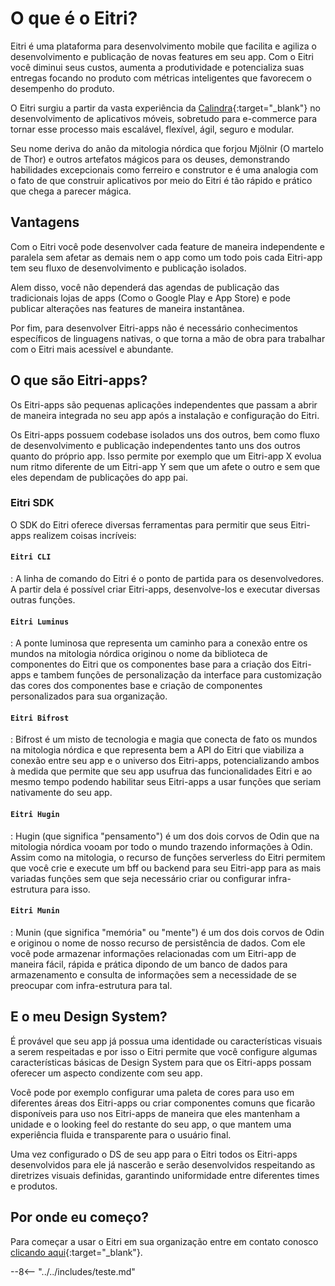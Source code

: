 # O que é o Eitri?

Eitri é uma plataforma para desenvolvimento mobile que facilita e agiliza o desenvolvimento e publicação de novas features em seu app. Com o Eitri você diminui seus custos, aumenta a produtividade e potencializa suas entregas focando no produto com métricas inteligentes que favorecem o desempenho do produto.

O Eitri surgiu a partir da vasta experiência da [Calindra](https://calindra.com.br){:target="_blank"} no desenvolvimento de aplicativos móveis, sobretudo para e-commerce para tornar esse processo mais escalável, flexível, ágil, seguro e modular.

Seu nome deriva do anão da mitologia nórdica que forjou Mjölnir (O martelo de Thor) e outros artefatos mágicos para os deuses, demonstrando habilidades excepcionais como ferreiro e construtor e é uma analogia com o fato de que construir aplicativos por meio do Eitri é tão rápido e prático que chega a parecer mágica.


## Vantagens

Com o Eitri você pode desenvolver cada feature de maneira independente e paralela sem afetar as demais nem o app como um todo pois cada Eitri-app tem seu fluxo de desenvolvimento e publicação isolados.

Alem disso, você não dependerá das agendas de publicação das tradicionais lojas de apps (Como o Google Play e App Store) e pode publicar alterações nas features de maneira instantânea.

Por fim, para desenvolver Eitri-apps não é necessário conhecimentos específicos de linguagens nativas, o que torna a mão de obra para trabalhar com o Eitri mais acessível e abundante.

## O que são Eitri-apps?

Os Eitri-apps são pequenas aplicações independentes que passam a abrir de maneira integrada no seu app após a instalação e configuração do Eitri.

Os Eitri-apps possuem codebase isolados uns dos outros, bem como fluxo de desenvolvimento e publicação independentes tanto uns dos outros quanto do próprio app. Isso permite por exemplo que um Eitri-app X evolua num ritmo diferente de um Eitri-app Y sem que um afete o outro e sem que eles dependam de publicações do app pai.

### Eitri SDK

O SDK do Eitri oferece diversas ferramentas para permitir que seus Eitri-apps realizem coisas incríveis:

#### `Eitri CLI`

:   A linha de comando do Eitri é o ponto de partida para os desenvolvedores. A partir dela é possível criar Eitri-apps, desenvolve-los e executar diversas outras funções.

#### `Eitri Luminus`

:   A ponte luminosa que representa um caminho para a conexão entre os mundos na mitologia nórdica originou o nome da biblioteca de componentes do Eitri que os componentes base para a criação dos Eitri-apps e tambem funções de personalização da interface para customização das cores dos componentes base e criação de componentes personalizados para sua organização.

#### `Eitri Bifrost`

:   Bifrost é um misto de tecnologia e magia que conecta de fato os mundos na mitologia nórdica e que representa bem a API do Eitri que viabiliza a conexão entre seu app e o universo dos Eitri-apps, potencializando ambos à medida que permite que seu app usufrua das funcionalidades Eitri e ao mesmo tempo podendo habilitar seus Eitri-apps a usar funções que seriam nativamente do seu app.

#### `Eitri Hugin`

:   Hugin (que significa "pensamento") é um dos dois corvos de Odin que na mitologia nórdica vooam por todo o mundo trazendo informações à Odin. Assim como na mitologia, o recurso de funções serverless do Eitri permitem que você crie e execute um bff ou backend para seu Eitri-app para as mais variadas funções sem que seja necessário criar ou configurar infra-estrutura para isso.

#### `Eitri Munin`

:   Munin (que significa "memória" ou "mente") é um dos dois corvos de Odin e originou o nome de nosso recurso de persistência de dados. Com ele você pode armazenar informações relacionadas com um Eitri-app de maneira fácil, rápida e prática dipondo de um banco de dados para armazenamento e consulta de informações sem a necessidade de se preocupar com infra-estrutura para tal.

## E o meu Design System?

É provável que seu app já possua uma identidade ou características visuais a serem respeitadas e por isso o Eitri permite que você configure algumas características básicas de Design System para que os Eitri-apps possam oferecer um aspecto condizente com seu app.

Você pode por exemplo configurar uma paleta de cores para uso em diferentes áreas dos Eitri-apps ou criar componentes comuns que ficarão disponíveis para uso nos Eitri-apps de maneira que eles mantenham a unidade e o looking feel do restante do seu app, o que mantem uma experiência fluida e transparente para o usuário final.

Uma vez configurado o DS de seu app para o Eitri todos os Eitri-apps desenvolvidos para ele já nascerão e serão desenvolvidos respeitando as diretrizes visuais definidas, garantindo uniformidade entre diferentes times e produtos.

## Por onde eu começo?

Para começar a usar o Eitri em sua organização entre em contato conosco [clicando aqui](https://www.site.eitri.calindra.com.br/#comp-lmam48kn5){:target="_blank"}.


--8<-- "../../includes/teste.md"